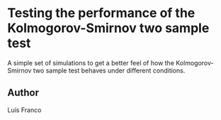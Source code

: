 # Testing the performance of the Kolmogorov-Smirnov two sample test

A simple set of simulations to get a better feel of how the Kolmogorov-Smirnov two sample test behaves under different conditions.

## Author

Luís Franco
